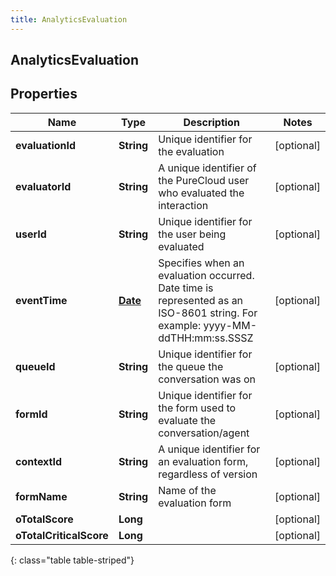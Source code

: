 ```yaml
---
title: AnalyticsEvaluation
---
```

## AnalyticsEvaluation


## Properties

| Name | Type | Description | Notes |
| ------------ | ------------- | ------------- | ------------- |
| **evaluationId** | **String** | Unique identifier for the evaluation |  [optional] |
| **evaluatorId** | **String** | A unique identifier of the PureCloud user who evaluated the interaction |  [optional] |
| **userId** | **String** | Unique identifier for the user being evaluated |  [optional] |
| **eventTime** | [**Date**](Date.html) | Specifies when an evaluation occurred. Date time is represented as an ISO-8601 string. For example: yyyy-MM-ddTHH:mm:ss.SSSZ |  [optional] |
| **queueId** | **String** | Unique identifier for the queue the conversation was on |  [optional] |
| **formId** | **String** | Unique identifier for the form used to evaluate the conversation/agent |  [optional] |
| **contextId** | **String** | A unique identifier for an evaluation form, regardless of version |  [optional] |
| **formName** | **String** | Name of the evaluation form |  [optional] |
| **oTotalScore** | **Long** |  |  [optional] |
| **oTotalCriticalScore** | **Long** |  |  [optional] |
{: class="table table-striped"}



